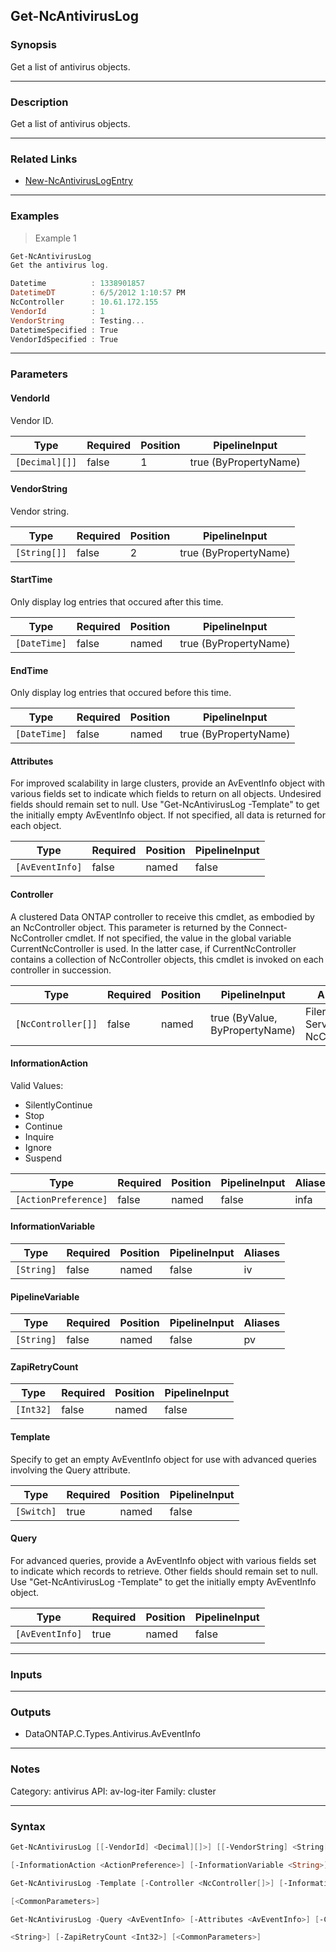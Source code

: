 Get-NcAntivirusLog
------------------

### Synopsis
Get a list of antivirus objects.

---

### Description

Get a list of antivirus objects.

---

### Related Links
* [New-NcAntivirusLogEntry](New-NcAntivirusLogEntry)

---

### Examples
> Example 1

```PowerShell
Get-NcAntivirusLog
Get the antivirus log.

Datetime          : 1338901857
DatetimeDT        : 6/5/2012 1:10:57 PM
NcController      : 10.61.172.155
VendorId          : 1
VendorString      : Testing...
DatetimeSpecified : True
VendorIdSpecified : True

```

---

### Parameters
#### **VendorId**
Vendor ID.

|Type          |Required|Position|PipelineInput        |
|--------------|--------|--------|---------------------|
|`[Decimal][]]`|false   |1       |true (ByPropertyName)|

#### **VendorString**
Vendor string.

|Type        |Required|Position|PipelineInput        |
|------------|--------|--------|---------------------|
|`[String[]]`|false   |2       |true (ByPropertyName)|

#### **StartTime**
Only display log entries that occured after this time.

|Type        |Required|Position|PipelineInput        |
|------------|--------|--------|---------------------|
|`[DateTime]`|false   |named   |true (ByPropertyName)|

#### **EndTime**
Only display log entries that occured before this time.

|Type        |Required|Position|PipelineInput        |
|------------|--------|--------|---------------------|
|`[DateTime]`|false   |named   |true (ByPropertyName)|

#### **Attributes**
For improved scalability in large clusters, provide an AvEventInfo object with various fields set to indicate which fields to return on all objects.  Undesired fields should remain set to null.  Use "Get-NcAntivirusLog -Template" to get the initially empty AvEventInfo object.  If not specified, all data is returned for each object.

|Type           |Required|Position|PipelineInput|
|---------------|--------|--------|-------------|
|`[AvEventInfo]`|false   |named   |false        |

#### **Controller**
A clustered Data ONTAP controller to receive this cmdlet, as embodied by an NcController object.  This parameter is returned by the Connect-NcController cmdlet.  If not specified, the value in the global variable CurrentNcController is used.  In the latter case, if CurrentNcController contains a collection of NcController objects, this cmdlet is invoked on each controller in succession.

|Type              |Required|Position|PipelineInput                 |Aliases                          |
|------------------|--------|--------|------------------------------|---------------------------------|
|`[NcController[]]`|false   |named   |true (ByValue, ByPropertyName)|Filer<br/>Server<br/>NcController|

#### **InformationAction**

Valid Values:

* SilentlyContinue
* Stop
* Continue
* Inquire
* Ignore
* Suspend

|Type                |Required|Position|PipelineInput|Aliases|
|--------------------|--------|--------|-------------|-------|
|`[ActionPreference]`|false   |named   |false        |infa   |

#### **InformationVariable**

|Type      |Required|Position|PipelineInput|Aliases|
|----------|--------|--------|-------------|-------|
|`[String]`|false   |named   |false        |iv     |

#### **PipelineVariable**

|Type      |Required|Position|PipelineInput|Aliases|
|----------|--------|--------|-------------|-------|
|`[String]`|false   |named   |false        |pv     |

#### **ZapiRetryCount**

|Type     |Required|Position|PipelineInput|
|---------|--------|--------|-------------|
|`[Int32]`|false   |named   |false        |

#### **Template**
Specify to get an empty AvEventInfo object for use with advanced queries involving the Query attribute.

|Type      |Required|Position|PipelineInput|
|----------|--------|--------|-------------|
|`[Switch]`|true    |named   |false        |

#### **Query**
For advanced queries, provide a AvEventInfo object with various fields set to indicate which records to retrieve.  Other fields should remain set to null.  Use "Get-NcAntivirusLog -Template" to get the initially empty AvEventInfo object.

|Type           |Required|Position|PipelineInput|
|---------------|--------|--------|-------------|
|`[AvEventInfo]`|true    |named   |false        |

---

### Inputs

---

### Outputs
* DataONTAP.C.Types.Antivirus.AvEventInfo

---

### Notes
Category: antivirus
API: av-log-iter
Family: cluster

---

### Syntax
```PowerShell
Get-NcAntivirusLog [[-VendorId] <Decimal][]>] [[-VendorString] <String[]>] [-StartTime <DateTime>] [-EndTime <DateTime>] [-Attributes <AvEventInfo>] [-Controller <NcController[]>] 
```
```PowerShell
[-InformationAction <ActionPreference>] [-InformationVariable <String>] [-PipelineVariable <String>] [-ZapiRetryCount <Int32>] [<CommonParameters>]
```
```PowerShell
Get-NcAntivirusLog -Template [-Controller <NcController[]>] [-InformationAction <ActionPreference>] [-InformationVariable <String>] [-PipelineVariable <String>] [-ZapiRetryCount <Int32>] 
```
```PowerShell
[<CommonParameters>]
```
```PowerShell
Get-NcAntivirusLog -Query <AvEventInfo> [-Attributes <AvEventInfo>] [-Controller <NcController[]>] [-InformationAction <ActionPreference>] [-InformationVariable <String>] [-PipelineVariable 
```
```PowerShell
<String>] [-ZapiRetryCount <Int32>] [<CommonParameters>]
```
